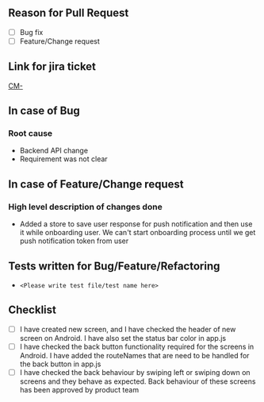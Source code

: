 ## Reason for Pull Request

- [ ] Bug fix
- [ ] Feature/Change request

## Link for jira ticket
[CM-](http://evernym.atlassian.net/browse/CM-)

## In case of Bug

### Root cause

- Backend API change
- Requirement was not clear

## In case of Feature/Change request

### High level description of changes done

- Added a store to save user response for push notification and then use it while onboarding user. We can't start onboarding process until we get push notification token from user

## Tests written for Bug/Feature/Refactoring

- `<Please write test file/test name here>`

## Checklist

- [ ] I have created new screen, and I have checked the header of new screen on Android. I have also set the status bar color in app.js
- [ ] I have checked the back button functionality required for the screens in Android. I have added the routeNames that are need to be handled for the back button in app.js
- [ ] I have checked the back behaviour by swiping left or swiping down on screens and they behave as expected. Back behaviour of these screens has been approved by product team